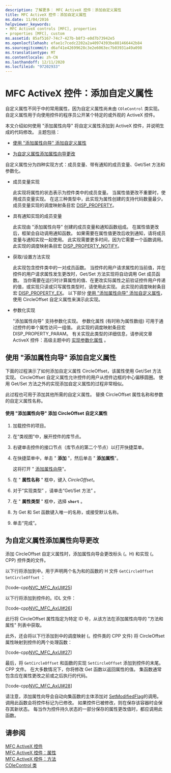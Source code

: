 ```yaml
---
description: 了解更多： MFC ActiveX 控件：添加自定义属性
title: MFC ActiveX 控件：添加自定义属性
ms.date: 11/04/2016
helpviewer_keywords:
- MFC ActiveX controls [MFC], properties
- properties [MFC], custom
ms.assetid: 85af5167-74c7-427b-b8f3-e0d7b73942e5
ms.openlocfilehash: efae1c7cedc2202a2a40974393be881466442b84
ms.sourcegitcommit: d6af41e42699628c3e2e6063ec7b03931a49a098
ms.translationtype: MT
ms.contentlocale: zh-CN
ms.lasthandoff: 12/11/2020
ms.locfileid: "97202933"
---
```

# <a name="mfc-activex-controls-adding-custom-properties"></a>MFC ActiveX 控件：添加自定义属性

自定义属性不同于中的常用属性，因为自定义属性尚未由 `COleControl` 类实现。 自定义属性用于向使用控件的程序员公开某个特定的或外观的 ActiveX 控件。

本文介绍如何使用 "添加属性向导" 将自定义属性添加到 ActiveX 控件，并说明生成的代码修改。 主题包括：

- [使用 "添加属性向导" 添加自定义属性](#_core_using_classwizard_to_add_a_custom_property)

- [为自定义属性添加属性向导更改](#_core_classwizard_changes_for_custom_properties)

自定义属性分为四种实现方式：成员变量、带有通知的成员变量、Get/Set 方法和参数化。

- 成员变量实现

   此实现将属性的状态表示为控件类中的成员变量。 当属性值更改不重要时，使用成员变量实现。 在这三种类型中，此实现为属性创建的支持代码数量最少。 成员变量实现的调度映射条目宏 [DISP_PROPERTY](reference/dispatch-maps.md#disp_property)。

- 具有通知实现的成员变量

   此实现由 "添加属性向导" 创建的成员变量和通知函数组成。 在属性值更改后，框架会自动调用通知函数。 如果需要在属性值更改后收到通知，请将成员变量与通知实现一起使用。 此实现需要更多时间，因为它需要一个函数调用。 此实现的调度映射条目宏 [DISP_PROPERTY_NOTIFY](reference/dispatch-maps.md#disp_property_notify)。

- 获取/设置方法实现

   此实现包含控件类中的一对成员函数。 当控件的用户请求属性的当前值，并在控件的用户请求属性发生更改时，Get/Set 方法实现将自动调用 Get 成员函数。 当你需要在运行时计算属性的值、在更改实际属性之前验证控件用户传递的值，或实现只读或只写属性类型时，请使用此实现。 此实现的调度映射条目宏 [DISP_PROPERTY_EX](reference/dispatch-maps.md#disp_property_ex)。 以下部分 [使用 "添加属性向导" 添加自定义属性](#_core_using_classwizard_to_add_a_custom_property)，使用 CircleOffset 自定义属性来演示此实现。

- 参数化实现

   "添加属性向导" 支持参数化实现。 参数化属性 (有时称为属性数组) 可用于通过控件的单个属性访问一组值。 此实现的调度映射条目宏 DISP_PROPERTY_PARAM。 有关实现此类型的详细信息，请参阅文章 ActiveX 控件：高级主题中的 [实现参数化属性](mfc-activex-controls-advanced-topics.md) 。

## <a name="using-the-add-property-wizard-to-add-a-custom-property"></a><a name="_core_using_classwizard_to_add_a_custom_property"></a> 使用 "添加属性向导" 添加自定义属性

下面的过程演示了如何添加自定义属性 CircleOffset，该属性使用 Get/Set 方法实现。 CircleOffset 自定义属性允许控件的用户从控件边框的中心偏移圆圈。 使用 Get/Set 方法之外的实现添加自定义属性的过程非常相似。

此过程也可用于添加其他所需的自定义属性。 替换 CircleOffset 属性名称和参数的自定义属性名称。

#### <a name="to-add-the-circleoffset-custom-property-using-the-add-property-wizard"></a>使用 "添加属性向导" 添加 CircleOffset 自定义属性

1. 加载控件的项目。

1. 在“类视图”中，展开控件的库节点。

1. 右键单击控件的接口节点（库节点的第二个节点）以打开快捷菜单。

1. 在快捷菜单中，单击 " **添加** "，然后单击 " **添加属性**"。

   这将打开 " [添加属性向导](../ide/adding-a-property-visual-cpp.md#names-add-property-wizard)"。

1. 在 " **属性名称** " 框中，键入 *CircleOffset*。

1. 对于“实现类型” ，请单击“Get/Set 方法” 。

1. 在 " **属性类型** " 框中，选择 **`short`** 。

1. 为 Get 和 Set 函数键入唯一的名称，或接受默认名称。

1. 单击“完成”。

## <a name="add-property-wizard-changes-for-custom-properties"></a><a name="_core_classwizard_changes_for_custom_properties"></a> 为自定义属性添加属性向导更改

添加 CircleOffset 自定义属性时，添加属性向导会更改标头 (。H) 和实现 (。CPP) 控件类的文件。

以下行将添加到中。用于声明两个名为和的函数的 H 文件 `GetCircleOffset` `SetCircleOffset` ：

[!code-cpp[NVC_MFC_AxUI#25](codesnippet/cpp/mfc-activex-controls-adding-custom-properties_1.h)]

以下行将添加到控件的。IDL 文件：

[!code-cpp[NVC_MFC_AxUI#26](codesnippet/cpp/mfc-activex-controls-adding-custom-properties_2.idl)]

此行将 CircleOffset 属性指定为特定 ID 号，从该方法在添加属性向导的 "方法和属性" 列表中获取。

此外，还会将以下行添加到中的调度映射 (。控件类的 CPP 文件) 将 CircleOffset 属性映射到控件的两个处理函数：

[!code-cpp[NVC_MFC_AxUI#27](codesnippet/cpp/mfc-activex-controls-adding-custom-properties_3.cpp)]

最后，将 `GetCircleOffset` 和函数的实现 `SetCircleOffset` 添加到控件的末尾。CPP 文件。 在大多数情况下，你将修改 Get 函数以返回属性的值。 集函数通常包含应在属性更改之前或之后执行的代码。

[!code-cpp[NVC_MFC_AxUI#28](codesnippet/cpp/mfc-activex-controls-adding-custom-properties_4.cpp)]

请注意，添加属性向导会自动向集函数的主体添加对 [SetModifiedFlag](reference/colecontrol-class.md#setmodifiedflag)的调用。 调用此函数会将控件标记为已修改。 如果控件已被修改，则在保存该容器时会保存其新状态。 每当作为控件持久状态的一部分保存的属性更改值时，都应调用此函数。

## <a name="see-also"></a>请参阅

[MFC ActiveX 控件](mfc-activex-controls.md)<br/>
[MFC ActiveX 控件：属性](mfc-activex-controls-properties.md)<br/>
[MFC ActiveX 控件：方法](mfc-activex-controls-methods.md)<br/>
[COleControl 类](reference/colecontrol-class.md)
